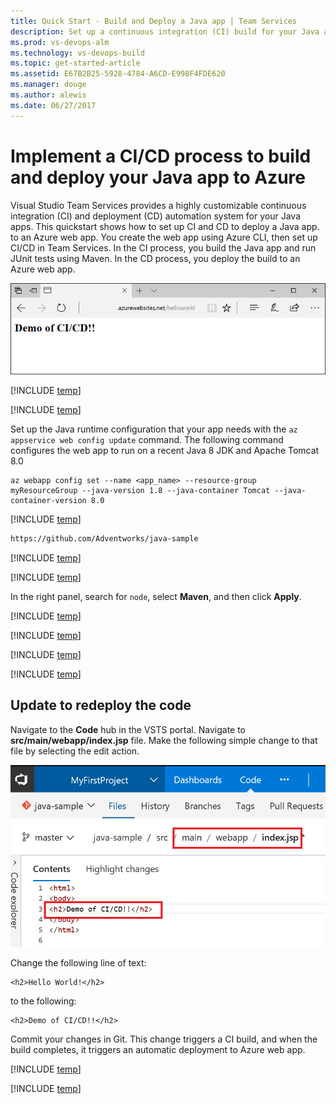 ```yaml
---
title: Quick Start - Build and Deploy a Java app | Team Services
description: Set up a continuous integration (CI) build for your Java app, and then a continuous deployment (CD) release to Azure using Visual Studio Team Services
ms.prod: vs-devops-alm
ms.technology: vs-devops-build
ms.topic: get-started-article
ms.assetid: E67B2B25-5928-4784-A6CD-E998F4FDE620
ms.manager: douge
ms.author: alewis
ms.date: 06/27/2017
---
```


# Implement a CI/CD process to build and deploy your Java app to Azure

Visual Studio Team Services provides a highly customizable continuous integration (CI) and deployment (CD) automation system for your 
Java apps.
This quickstart shows how to set up CI and CD to deploy
a Java app. 
to an Azure web app. 
You create the web app using Azure CLI, then set up CI/CD in Team Services.
In the CI process, you build the Java app and run JUnit tests using Maven. In the CD process, you deploy the build to an Azure web app.

![java web app](_img/java-web-app.png)

[!INCLUDE [temp](../get-started/_shared/vsts-and-azure-setup.md)]

[!INCLUDE [temp](../get-started/_shared/create-azure-web-app.md)]

Set up the Java runtime configuration that your app needs with the `az appservice web config update` command. The following command configures the web app to run on a recent Java 8 JDK and Apache Tomcat 8.0

```azurecli-interactive
az webapp config set --name <app_name> --resource-group myResourceGroup --java-version 1.8 --java-container Tomcat --java-container-version 8.0
```

[!INCLUDE [temp](../get-started/_shared/import-code-1.md)]

```bash
https://github.com/Adventworks/java-sample
```

[!INCLUDE [temp](../get-started/_shared/import-code-2.md)]

[!INCLUDE [temp](../get-started/_shared/set-up-ci-1.md)]

In the right panel, search for `node`, select **Maven**, and then click **Apply**.

[!INCLUDE [temp](../get-started/_shared/set-up-ci-2.md)]

[!INCLUDE [temp](../get-started/_shared/set-up-cd-1.md)]

[!INCLUDE [temp](../get-started/_shared/set-up-cd-2.md)]

[!INCLUDE [temp](../get-started/_shared/set-up-cd-3.md)]

## Update to redeploy the code

Navigate to the **Code** hub in the VSTS portal. Navigate to **src/main/webapp/index.jsp** file. Make the following simple change to that file by selecting the edit action.

![Screenshot showing update to code](./_img/cicd-get-started-update-code.png)

Change the following line of text:
```
<h2>Hello World!</h2>
```

to the following:
```
<h2>Demo of CI/CD!!</h2>
```

Commit your changes in Git. This change triggers a CI build, and when the build completes, it triggers an automatic deployment to Azure web app.

[!INCLUDE [temp](../get-started/_shared/browse-to-web-app.md)]

[!INCLUDE [temp](../get-started/_shared/clean-up-resources.md)]
